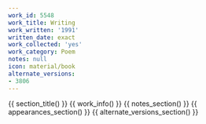 ```yaml
---
work_id: 5548
work_title: Writing
work_written: '1991'
written_date: exact
work_collected: 'yes'
work_category: Poem
notes: null
icon: material/book
alternate_versions:
- 3806
---
```


{{ section_title() }}
{{ work_info() }}
{{ notes_section() }}
{{ appearances_section() }}
{{ alternate_versions_section() }}